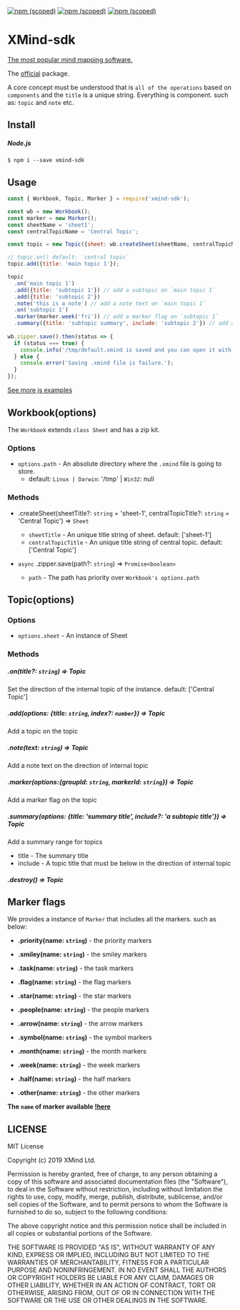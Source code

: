 [![npm (scoped)](https://img.shields.io/npm/v/xmind-sdk.svg)](https://www.npmjs.com/package/xmind-sdk)  [![npm (scoped)](https://img.shields.io/badge/XMind-ZEN-red.svg)](https://www.xmind.net) [![npm (scoped)](https://img.shields.io/badge/Lighten-Pro-purple.svg)](https://lighten.xmind.net)

# XMind-sdk

[The most popular mind mapping software.](https://www.xmind.net)

The [official](https://www.xmind.net/) package.

A core concept must be understood that is `all of the operations` based on `components` and the `title` is a unique string.
Everything is component. such as: `topic` and `note` etc.


## Install

##### Node.js
```shell
$ npm i --save xmind-sdk
```

## Usage
```js
const { Workbook, Topic, Marker } = require('xmind-sdk');

const wb = new Workbook();
const marker = new Marker();
const sheetName = 'sheet1';
const centralTopicName = 'Central Topic';

const topic = new Topic({sheet: wb.createSheet(sheetName, centralTopicName)});

// topic.on() default: `central topic`
topic.add({title: 'main topic 1'});

topic
  .on('main topic 1')
  .add({title: 'subtopic 1'}) // add a subtopic on `main topic 1`
  .add({title: 'subtopic 2'})
  .note('this is a note') // add a note text on `main topic 1`
  .on('subtopic 1')
  .marker(marker.week('fri')) // add a marker flag on `subtopic 1`
  .summary({title: 'subtopic summary', include: 'subtopic 2'}) // add a summary component that contains two subtopics
  
wb.zipper.save().then(status => { 
  if (status === true) {
    console.info('/tmp/default.xmind is saved and you can open it with XMind Zen, Lighten.');
  } else {
    console.error('Saving .xmind file is failure.');
  }
});

```

[See more js examples](example/examples.js)

## Workbook(options)

The `Workbook` extends `class Sheet` and has a zip kit.

### Options

* `options.path` - An absolute directory where the `.xmind` file is going to store.
  - default: `Linux | Darwin`: '/tmp' | `Win32`: null

### Methods

* .createSheet(sheetTitle?: `string` = 'sheet-1', centralTopicTitle?: `string` = 'Central Topic') => `Sheet`
  - `sheetTitle` - An unique title string of sheet. default: ['sheet-1']
  - `centralTopicTitle` - An unique title string of central topic. default: ['Central Topic']

* `async` .zipper.save(path?: `string`) => `Promise<boolean>`
  - `path` - The path has priority over `Workbook's options.path`
  

## Topic(options)

### Options

* `options.sheet` - An instance of Sheet

### Methods

##### .on(title?: `string`) => Topic

Set the direction of the internal topic of the instance. default: ['Central Topic']

##### .add(options: {title: `string`, index?: `number`}) => Topic

Add a topic on the topic

##### .note(text: `string`) => Topic

Add a note text on the direction of internal topic

#####  .marker(options:<Marker>{groupId: `string`, markerId: `string`}) => Topic

Add a marker flag on the topic

##### .summary(options: {title: 'summary title', include?: 'a subtopic title'}) => Topic
 
 Add a summary range for topics
 
* title - The summary title
* include - A topic title that must be below in the direction of internal topic

##### .destroy() => Topic

## Marker flags

We provides a instance of `Marker` that includes all the markers. such as below:

* **.priority(name: `string`)** - the priority markers

* **.smiley(name: `string`)** - the smiley markers

* **.task(name: `string`)** - the task markers

* **.flag(name: `string`)** - the flag markers

* **.star(name: `string`)** - the star markers

* **.people(name: `string`)** - the people markers

* **.arrow(name: `string`)** - the arrow markers

* **.symbol(name: `string`)** - the symbol markers

* **.month(name: `string`)** - the month markers

* **.week(name: `string`)** - the week markers

* **.half(name: `string`)** - the half markers

* **.other(name: `string`)** - the other markers

**The `name` of marker available [!here](docs/icons.md)**


## LICENSE

MIT License

Copyright (c) 2019 XMind Ltd.

Permission is hereby granted, free of charge, to any person obtaining a copy
of this software and associated documentation files (the "Software"), to deal
in the Software without restriction, including without limitation the rights
to use, copy, modify, merge, publish, distribute, sublicense, and/or sell
copies of the Software, and to permit persons to whom the Software is
furnished to do so, subject to the following conditions:

The above copyright notice and this permission notice shall be included in all
copies or substantial portions of the Software.

THE SOFTWARE IS PROVIDED "AS IS", WITHOUT WARRANTY OF ANY KIND, EXPRESS OR
IMPLIED, INCLUDING BUT NOT LIMITED TO THE WARRANTIES OF MERCHANTABILITY,
FITNESS FOR A PARTICULAR PURPOSE AND NONINFRINGEMENT. IN NO EVENT SHALL THE
AUTHORS OR COPYRIGHT HOLDERS BE LIABLE FOR ANY CLAIM, DAMAGES OR OTHER
LIABILITY, WHETHER IN AN ACTION OF CONTRACT, TORT OR OTHERWISE, ARISING FROM,
OUT OF OR IN CONNECTION WITH THE SOFTWARE OR THE USE OR OTHER DEALINGS IN THE
SOFTWARE.
